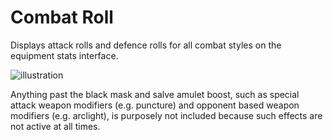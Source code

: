 # Combat Roll

Displays attack rolls and defence rolls for all combat styles on the equipment stats interface.

![illustration](https://user-images.githubusercontent.com/53493631/216479471-f30b2fcb-1e19-4b7c-ae1e-15a6e5b88a94.png)

Anything past the black mask and salve amulet boost, such as special attack weapon modifiers (e.g. puncture) and opponent based weapon modifiers (e.g. arclight), is purposely not included because such effects are not active at all times.
